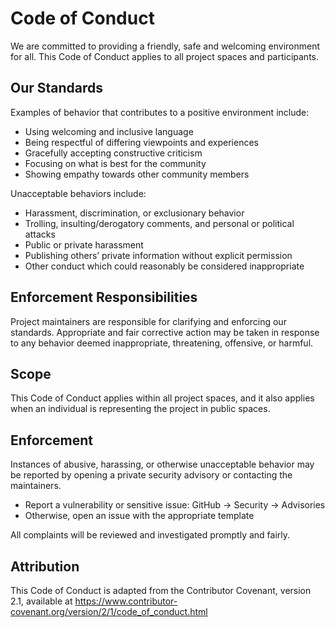 # Code of Conduct

We are committed to providing a friendly, safe and welcoming environment for all. This Code of Conduct applies to all project spaces and participants.

## Our Standards

Examples of behavior that contributes to a positive environment include:
- Using welcoming and inclusive language
- Being respectful of differing viewpoints and experiences
- Gracefully accepting constructive criticism
- Focusing on what is best for the community
- Showing empathy towards other community members

Unacceptable behaviors include:
- Harassment, discrimination, or exclusionary behavior
- Trolling, insulting/derogatory comments, and personal or political attacks
- Public or private harassment
- Publishing others’ private information without explicit permission
- Other conduct which could reasonably be considered inappropriate

## Enforcement Responsibilities

Project maintainers are responsible for clarifying and enforcing our standards. Appropriate and fair corrective action may be taken in response to any behavior deemed inappropriate, threatening, offensive, or harmful.

## Scope

This Code of Conduct applies within all project spaces, and it also applies when an individual is representing the project in public spaces.

## Enforcement

Instances of abusive, harassing, or otherwise unacceptable behavior may be reported by opening a private security advisory or contacting the maintainers.

- Report a vulnerability or sensitive issue: GitHub → Security → Advisories
- Otherwise, open an issue with the appropriate template

All complaints will be reviewed and investigated promptly and fairly.

## Attribution

This Code of Conduct is adapted from the Contributor Covenant, version 2.1, available at https://www.contributor-covenant.org/version/2/1/code_of_conduct.html

